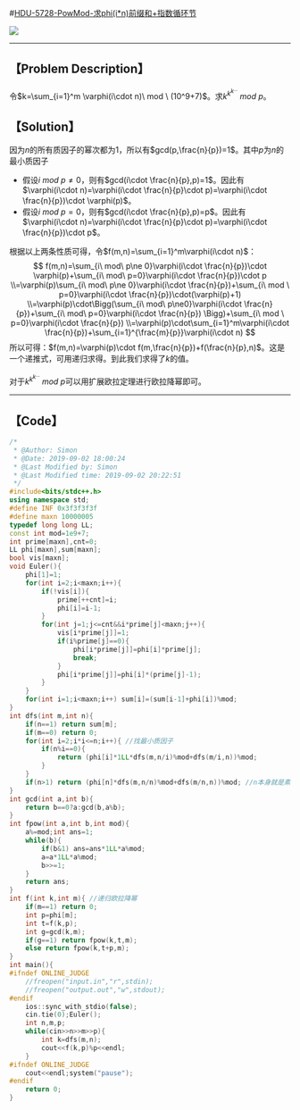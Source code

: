 #[HDU-5728-PowMod-求phi(i*n)前缀和+指数循环节](http://acm.hdu.edu.cn/showproblem.php?pid=5728)

![](H:\GitHub\Algorithm\数论\http___acm.hdu.edu.cn_showproblem.php_pid=5728.png)

------



## 【Problem Description】

令$k=\sum_{i=1}^m \varphi(i\cdot n)\ mod \ (10^9+7)$。求$k^{k^{k^{\dots}}}\ mod \ p$。

## 【Solution】

因为$n$的所有质因子的幂次都为$1$，所以有$gcd(p,\frac{n}{p})=1$。其中$p$为$n$的最小质因子

-   假设$i\ mod \ p\ne 0$，则有$gcd(i\cdot \frac{n}{p},p)=1$。因此有$\varphi(i\cdot n)=\varphi(i\cdot \frac{n}{p}\cdot p)=\varphi(i\cdot \frac{n}{p})\cdot \varphi(p)$。
-   假设$i\ mod \ p=0$，则有$gcd(i\cdot \frac{n}{p},p)=p$。因此有$\varphi(i\cdot n)=\varphi(i\cdot \frac{n}{p}\cdot p)=\varphi(i\cdot \frac{n}{p})\cdot p$。

根据以上两条性质可得，令$f(m,n)=\sum_{i=1}^m\varphi(i\cdot n)$：
$$
f(m,n)=\sum_{i\ mod\ p\ne 0}\varphi(i\cdot \frac{n}{p})\cdot \varphi(p)+\sum_{i\ mod\ p=0}\varphi(i\cdot \frac{n}{p})\cdot p
\\=\varphi(p)\sum_{i\ mod\ p\ne 0}\varphi(i\cdot \frac{n}{p})+\sum_{i\ mod \ p=0}\varphi(i\cdot \frac{n}{p})\cdot(\varphi(p)+1)
\\=\varphi(p)\cdot\Bigg(\sum_{i\ mod\ p\ne0}\varphi(i\cdot \frac{n}{p})+\sum_{i\ mod\ p=0}\varphi(i\cdot \frac{n}{p}) \Bigg)+\sum_{i\ mod \ p=0}\varphi(i\cdot \frac{n}{p})
\\=\varphi(p)\cdot\sum_{i=1}^m\varphi(i\cdot \frac{n}{p})+\sum_{i=1}^{\frac{m}{p}}\varphi(i\cdot n)
$$
所以可得：$f(m,n)=\varphi(p)\cdot f(m,\frac{n}{p})+f(\frac{n}{p},n)$。这是一个递推式，可用递归求得。到此我们求得了$k$的值。

对于$k^{k^{k^{\dots}}}\ mod \ p$可以用扩展欧拉定理进行欧拉降幂即可。

------



## 【Code】

```cpp
/*
 * @Author: Simon 
 * @Date: 2019-09-02 18:00:24 
 * @Last Modified by: Simon
 * @Last Modified time: 2019-09-02 20:22:51
 */
#include<bits/stdc++.h>
using namespace std;
#define INF 0x3f3f3f3f
#define maxn 10000005
typedef long long LL;
const int mod=1e9+7;
int prime[maxn],cnt=0;
LL phi[maxn],sum[maxn];
bool vis[maxn];
void Euler(){
    phi[1]=1;
    for(int i=2;i<maxn;i++){
        if(!vis[i]){
            prime[++cnt]=i;
            phi[i]=i-1;
        }
        for(int j=1;j<=cnt&&i*prime[j]<maxn;j++){
            vis[i*prime[j]]=1;
            if(i%prime[j]==0){
                phi[i*prime[j]]=phi[i]*prime[j];
                break;
            }
            phi[i*prime[j]]=phi[i]*(prime[j]-1);
        }
    }
    for(int i=1;i<maxn;i++) sum[i]=(sum[i-1]+phi[i])%mod;
}
int dfs(int m,int n){
    if(n==1) return sum[m];
    if(m==0) return 0;
    for(int i=2;i*i<=n;i++){ //找最小质因子
        if(n%i==0){
            return (phi[i]*1LL*dfs(m,n/i)%mod+dfs(m/i,n))%mod;
        }
    }
    if(n>1) return (phi[n]*dfs(m,n/n)%mod+dfs(m/n,n))%mod; //n本身就是素数
}
int gcd(int a,int b){
    return b==0?a:gcd(b,a%b);
}
int fpow(int a,int b,int mod){
    a%=mod;int ans=1;
    while(b){
        if(b&1) ans=ans*1LL*a%mod;
        a=a*1LL*a%mod;
        b>>=1;
    }
    return ans;
}
int f(int k,int m){ //递归欧拉降幂
    if(m==1) return 0;
    int p=phi[m];
    int t=f(k,p);
    int g=gcd(k,m);
    if(g==1) return fpow(k,t,m);
    else return fpow(k,t+p,m);
}
int main(){
#ifndef ONLINE_JUDGE
    //freopen("input.in","r",stdin);
    //freopen("output.out","w",stdout);
#endif
    ios::sync_with_stdio(false);
    cin.tie(0);Euler();
    int n,m,p;
    while(cin>>n>>m>>p){
        int k=dfs(m,n);
        cout<<f(k,p)%p<<endl;
    }
#ifndef ONLINE_JUDGE
    cout<<endl;system("pause");
#endif
    return 0;
}
```

